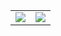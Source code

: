 <table style="border: none;">
  <tr style="border: none;">
    <td align="center" style="border: none;"><img src="https://github-readme-stats.vercel.app/api?username=windanesz&show_icons=true" /></td>
    <td align="center" style="border: none;"><img src="https://github-readme-stats.vercel.app/api/top-langs/?username=windanesz&langs_count=8&layout=compact" /></td>
  </tr>
</table>
